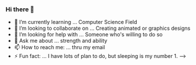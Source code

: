 ### Hi there 👋

- 🌱 I’m currently learning ... Computer Science Field
- 👯 I’m looking to collaborate on ... Creating animated or graphics designs
- 🤔 I’m looking for help with ... Someone who's willing to do so
- 💬 Ask me about ... strength and ability
- 📫 How to reach me: ... thru my email
- ⚡ Fun fact: ... I have lots of plan to do, but sleeping is my number 1.
-->
